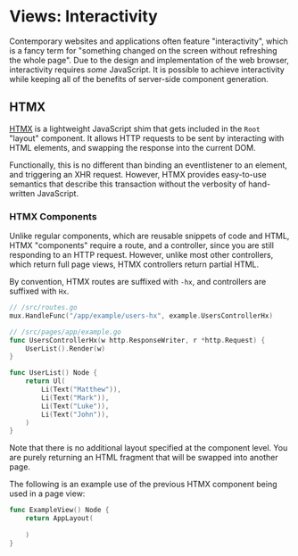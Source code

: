 # Views: Interactivity

Contemporary websites and applications often feature "interactivity", which is a fancy term for "something changed on the screen without refreshing the whole page".
Due to the design and implementation of the web browser, interactivity requires _some_ JavaScript.
It is possible to achieve interactivity while keeping all of the benefits of server-side component generation.

## HTMX

[HTMX](https://htmx.org/) is a lightweight JavaScript shim that gets included in the `Root` "layout" component.
It allows HTTP requests to be sent by interacting with HTML elements, and swapping the response into the current DOM.

Functionally, this is no different than binding an eventlistener to an element, and triggering an XHR request.
However, HTMX provides easy-to-use semantics that describe this transaction without the verbosity of hand-written JavaScript.

### HTMX Components

Unlike regular components, which are reusable snippets of code and HTML, HTMX "components" require a route, and a controller, since you are still responding to an HTTP request.
However, unlike most other controllers, which return full page views, HTMX controllers return partial HTML.

By convention, HTMX routes are suffixed with `-hx`, and controllers are suffixed with `Hx`.

```go
// /src/routes.go
mux.HandleFunc("/app/example/users-hx", example.UsersControllerHx)
```

```go
// /src/pages/app/example.go
func UsersControllerHx(w http.ResponseWriter, r *http.Request) {
	UserList().Render(w)
}

func UserList() Node {
	return Ul(
		Li(Text("Matthew")),
		Li(Text("Mark")),
		Li(Text("Luke")),
		Li(Text("John")),
	)
}
```

Note that there is no additional layout specified at the component level.
You are purely returning an HTML fragment that will be swapped into another page.

The following is an example use of the previous HTMX component being used in a page view:

```go
func ExampleView() Node {
	return AppLayout(
		
	)
}
```